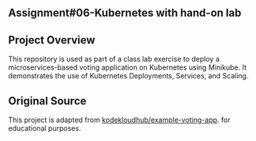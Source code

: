 ## Assignment#06-Kubernetes with hand-on lab
## Project Overview

This repository is used as part of a class lab exercise to deploy a microservices-based voting application on Kubernetes using Minikube. It demonstrates the use of Kubernetes Deployments, Services, and Scaling.
## Original Source
This project is adapted from [kodekloudhub/example-voting-app](https://github.com/kodekloudhub/example-voting-app). for educational purposes.


